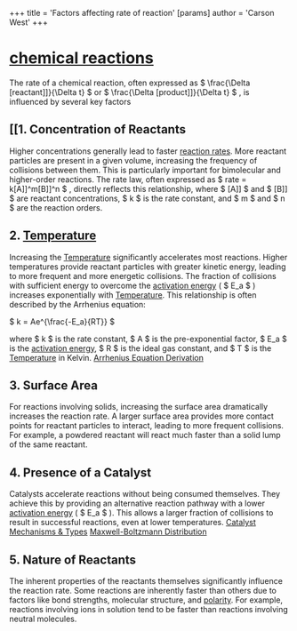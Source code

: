 +++
 title = 'Factors affecting rate of reaction'
[params]
	author = 'Carson West'
+++

# [chemical reactions](./../chemical-reactions/)

The rate of a chemical reaction, often expressed as  $ \frac{\Delta [reactant]]}{\Delta t} $  or  $ \frac{\Delta [product]]}{\Delta t} $ , is influenced by several key factors

## [[1. Concentration of Reactants

Higher concentrations generally lead to faster [reaction rates](./../reaction-rates/).  More reactant particles are present in a given volume, increasing the frequency of collisions between them.  This is particularly important for bimolecular and higher-order reactions.  The rate law, often expressed as   $ rate = k[A]]^m[B]]^n $ , directly reflects this relationship, where   $ [A]] $  and  $ [B]] $  are reactant concentrations,  $ k $  is the rate constant, and  $ m $  and  $ n $  are the reaction orders.

## 2. [Temperature](./../temperature/)

Increasing the [Temperature](./../temperature/) significantly accelerates most reactions.  Higher temperatures provide reactant particles with greater kinetic energy, leading to more frequent and more energetic collisions.  The fraction of collisions with sufficient energy to overcome the [activation energy](./../activation-energy/) ( $ E_a $ ) increases exponentially with [Temperature](./../temperature/). This relationship is often described by the Arrhenius equation:

 $ k = Ae^{\frac{-E_a}{RT}} $ 

where  $ k $  is the rate constant,  $ A $  is the pre-exponential factor,  $ E_a $  is the [activation energy](./../activation-energy/),  $ R $  is the ideal gas constant, and  $ T $  is the [Temperature](./../temperature/) in Kelvin.  [Arrhenius Equation Derivation](./../arrhenius-equation-derivation/)

## 3. Surface Area

For reactions involving solids, increasing the surface area dramatically increases the reaction rate.  A larger surface area provides more contact points for reactant particles to interact, leading to more frequent collisions.  For example, a powdered reactant will react much faster than a solid lump of the same reactant.

## 4. Presence of a Catalyst

Catalysts accelerate reactions without being consumed themselves. They achieve this by providing an alternative reaction pathway with a lower [activation energy](./../activation-energy/) ( $ E_a $ ).  This allows a larger fraction of collisions to result in successful reactions, even at lower temperatures.  [Catalyst Mechanisms & Types](./../catalyst-mechanisms-&-types/) [Maxwell-Boltzmann Distribution](./../maxwell-boltzmann-distribution/)

## 5. Nature of Reactants

The inherent properties of the reactants themselves significantly influence the reaction rate.  Some reactions are inherently faster than others due to factors like bond strengths, molecular structure, and [polarity](./../polarity/).  For example, reactions involving ions in solution tend to be faster than reactions involving neutral molecules.